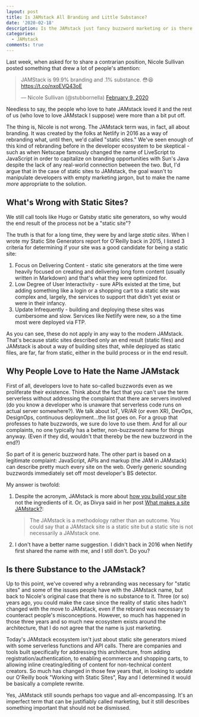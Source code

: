 ```yaml
---
layout: post
title: Is JAMstack All Branding and Little Substance?
date: '2020-02-18'
description: Is the JAMstack just fancy buzzword marketing or is there actual substance behind the term? I share my thoughts. 
categories:
  - JAMstack
comments: true
---
```


Last week, when asked for to share a contrarian position, Nicole Sullivan posted something that drew a lot of people's attention:

<blockquote class="twitter-tweet"><p lang="en" dir="ltr">JAMStack is 99.9% branding and .1% substance. 😳😆 <a href="https://t.co/nxoEVQ43oE">https://t.co/nxoEVQ43oE</a></p>&mdash; Nicole Sullivan (@stubbornella) <a href="https://twitter.com/stubbornella/status/1226365361722773508?ref_src=twsrc%5Etfw">February 9, 2020</a></blockquote> <script async src="https://platform.twitter.com/widgets.js" charset="utf-8"></script>

Needless to say, the people who love to hate JAMstack loved it and the rest of us (who love to love JAMstack I suppose) were more than a bit put off.

The thing is, Nicole is not wrong. The JAMstack term was, in fact, all about branding. It was created by the folks at Netlify in 2016 as a way of rebranding what, until then, we'd called "static sites." We've seen enough of this kind of rebranding before in the developer ecosystem to be skeptical - such as when Netscape famously changed the name of LiveScript to JavaScript in order to capitalize on branding opportunities with Sun's Java despite the lack of any real-world connection between the two. But, I'd argue that in the case of static sites to JAMstack, the goal wasn't to manipulate developers with empty marketing jargon, but to make the name _more_ appropriate to the solution.

## What's Wrong with Static Sites?

We still call tools like Hugo or Gatsby static site generators, so why would the end result of the process not be a "static site"?

The truth is that for a long time, they were by and large _static sites_. When I wrote my Static Site Generators report for O'Reilly back in 2015, I listed 3 criteria for determining if your site was a good candidate for being a static site:

1. Focus on Delivering Content - static site generators at the time were heavily focused on creating and delivering long form content (usually written in Markdown) and that's what they were optimized for.
2. Low Degree of User Interactivity - sure APIs existed at the time, but adding something like a login or a shopping cart to a static site was complex and, largely, the services to support that didn't yet exist or were in their infancy.
3. Update Infrequently - building and deploying these sites was cumbersome and slow. Services like Netlify were new, so a the time most were deployed via FTP.

As you can see, these do not apply in any way to the modern JAMstack. That's because static sites described only an end result (static files) and JAMstack is about a way of building sites that, while deployed as static files, are far, far from static, either in the build process or in the end result.

## Why People Love to Hate the Name JAMstack

First of all, developers love to hate so-called buzzwords even as we proliferate their existence. Think about the fact that you can't use the term serverless without addressing the complaint that there are servers involved (do you know a developer who is unaware that serverless code runs on actual server somewhere?). We talk about IoT, VR/AR (or even XR), DevOps, DesignOps, continuous deployment...the list goes on. For a group that professes to hate buzzwords, we sure do love to use them. And for all our complaints, no one typically has a better, non-buzzword name for things anyway. (Even if they did, wouldn't that thereby be the new buzzword in the end?)

So part of it is generic buzzword hate. The other part is based on a legitimate complaint: JavaScript, APIs and markup (the JAM in JAMstack) can describe pretty much every site on the web. Overly generic sounding buzzwords immediately set off most developer's BS detector.

My answer is twofold:

1. Despite the acronym, JAMstack is more about [how you build your site](https://remotesynthesis.com/blog/m-is-for-markup) not the ingredients of it. Or, as Divya said in her post [What makes a site JAMstack?](https://dev.to/shortdiv/what-makes-a-site-jamstack-ib1):
	> The JAMstack is a methodology rather than an outcome. You could say that a JAMstack site is a static site but a static site is not necessarily a JAMstack one.
2. I don't have a better name suggestion. I didn't back in 2016 when Netlify first shared the name with me, and I still don't. Do you?

## Is there Substance to the JAMstack?

Up to this point, we've covered why a rebranding was necessary for "static sites" and some of the issues people have with the JAMstack name, but back to Nicole's original case that there is no substance to it. Three (or so) years ago, you could make the case since the reality of static sites hadn't changed with the move to JAMstack, even if the rebrand was necessary to counteract people's misconceptions. However, so much has happened in those three years and so much new ecosystem exists around the architecture, that I do not agree that the name is just marketing.

Today's JAMstack ecosystem isn't just about static site generators mixed with some serverless functions and API calls. There are companies and tools built specifically for addressing this architecture, from adding registration/authentication, to enabling ecommerce and shopping carts, to allowing inline creating/editing of content for non-technical content creators. So much has changed in those few years that, in looking to update our O'Reilly book "Working with Static Sites", Ray and I determined it would be basically a complete rewrite.

Yes, JAMstack still sounds perhaps too vague and all-encompassing. It's an imperfect term that can be justifiably called marketing, but it still describes something important that should not be dismissed.